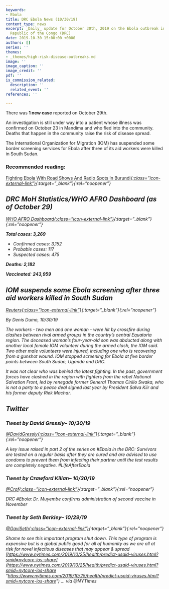 ```yaml
---
keywords:
- Ebola
title: DRC Ebola News (10/30/19)
content_type: news
excerpt: _Daily_ update for October 30th, 2019 on the Ebola outbreak in eastern Democratic
  Republic of the Congo (DRC)
date: 2019-10-30 15:00:00 +0000
authors: []
series: ''
themes:
- _themes/high-risk-disease-outbreaks.md
image: ''
image_caption: ''
image_credit: ''
pdf: ''
is_commission_related:
  description: ''
  related_event: ''
references: ''

---
```

There was **1 new case** reported on October 29th.

An investigation is still under way into a patient whose illness was confirmed on October 23 in Mandima and who fled into the community. Deaths that happen in the community raise the risk of disease spread.

The International Organization for Migration (IOM) has suspended some border screening services for Ebola after three of its aid workers were killed in South Sudan.

### Recommended reading:

[Fighting Ebola With Road Shows And Radio Spots In Burundi<i/>{:class=”icon-external-link”}](https://www.forbes.com/sites/unicefusa/2019/10/29/fighting-ebola-with-road-shows-and-radio-spots-in-burundi/#6634b62e5cbe){:target=”_blank”}{:rel=”noopener”}

## DRC MoH Statistics/WHO AFRO Dashboard (as of October 29)

[WHO AFRO Dashboard<i/>{:class=”icon-external-link”}](https://who.maps.arcgis.com/apps/opsdashboard/index.html#/e70c3804f6044652bc37cce7d8fcef6c){:target=”_blank”}{:rel=”noopener”}

**Total cases: 3,269** 

* Confirmed cases: 3,152
* Probable cases: 117
* Suspected cases: 475

**Deaths: 2,182**

**Vaccinated**: **243,959**

## IOM suspends some Ebola screening after three aid workers killed in South Sudan

[_Reuters_<i/>{:class=”icon-external-link”}](https://www.reuters.com/article/us-health-ebola-aidworkers-idUSKBN1X91GY){:target=”_blank”}{:rel=”noopener”}

_By Denis Dumo, 10/30/19_

The workers - two men and one woman - were hit by crossfire during clashes between rival armed groups in the country’s central Equatoria region. The deceased woman’s four-year-old son was abducted along with another local female IOM volunteer during the armed clash, the IOM said. Two other male volunteers were injured, including one who is recovering from a gunshot wound. IOM stopped screening for Ebola at five border points between South Sudan, Uganda and DRC.

It was not clear who was behind the latest fighting. In the past, government forces have clashed in the region with fighters from the rebel National Salvation Front, led by renegade former General Thomas Cirillo Swaka, who is not a party to a peace deal signed last year by President Salva Kiir and his former deputy Riek Machar.

## Twitter

### Tweet by David Gressly– 10/30/19

[@DavidGressly<i/>{:class=”icon-external-link”}](https://twitter.com/DavidGressly/status/1189507630282280960){:target=”_blank”}{:rel=”noopener”}

A key issue raised in part 2 of the series on #Ebola in the DRC: Survivors are tested on a regular basis after they are cured and are advised to use condoms to prevent them from infecting their partner until the test results are completely negative. #LifeAfterEbola

### Tweet by Crawford Kilian– 10/30/19

[@Crof<i/>{:class=”icon-external-link”}](https://twitter.com/Crof/status/1189550036675219463){:target=”_blank”}{:rel=”noopener”}

DRC #Ebola: Dr. Muyembe confirms administration of second vaccine in November

### Tweet by Seth Berkley– 10/29/19

[@GaviSeth<i/>{:class=”icon-external-link”}](https://twitter.com/GaviSeth/status/1189283524924366848){:target=”_blank”}{:rel=”noopener”}

Shame to see this important program shut down. This type of program is expensive but is a global public good for all of humanity as we are all at risk for novel infectious diseases that may appear & spread [https://www.nytimes.com/2019/10/25/health/predict-usaid-viruses.html?smid=nytcore-ios-share](https://www.nytimes.com/2019/10/25/health/predict-usaid-viruses.html?smid=nytcore-ios-share "https://www.nytimes.com/2019/10/25/health/predict-usaid-viruses.html?smid=nytcore-ios-share") … via @NYTimes